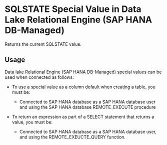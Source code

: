 <!-- loioade46ade0234495ebe37deec28b2dd8d -->

# SQLSTATE Special Value in Data Lake Relational Engine \(SAP HANA DB-Managed\)

Returns the current SQLSTATE value.



<a name="loioade46ade0234495ebe37deec28b2dd8d__section_agt_pxr_btb"/>

## Usage

Data lake Relational Engine \(SAP HANA DB-Managed\) special values can be used when connected as follows:

-   To use a special value as a column default when creating a table, you must be:
    -   Connected to SAP HANA database as a SAP HANA database user and using the SAP HANA database REMOTE\_EXECUTE procedure

-   To return an expression as part of a SELECT statement that returns a value, you must be:
    -   Connected to SAP HANA database as a SAP HANA database user, and using the REMOTE\_EXEUCTE\_QUERY function.


